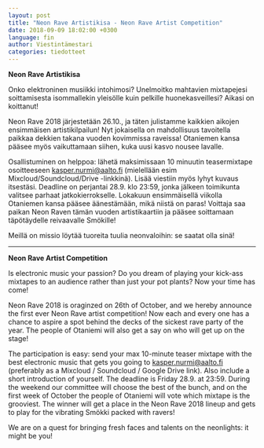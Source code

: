 ```yaml
---
layout: post
title: "Neon Rave Artistikisa - Neon Rave Artist Competition"
date: 2018-09-09 18:02:00 +0300
language: fin
author: Viestintämestari
categories: tiedotteet
---
```

**Neon Rave Artistikisa**

Onko elektroninen musiikki intohimosi? Unelmoitko mahtavien mixtapejesi soittamisesta isommallekin yleisölle kuin pelkille huonekasveillesi? Aikasi on koittanut!

Neon Rave 2018 järjestetään 26.10., ja täten julistamme kaikkien aikojen ensimmäisen artistikilpailun! Nyt jokaisella on mahdollisuus tavoitella paikkaa dekkien takana vuoden kovimmissa raveissa! Otaniemen kansa pääsee myös vaikuttamaan siihen, kuka uusi kasvo nousee lavalle.

Osallistuminen on helppoa: lähetä maksimissaan 10 minuutin teasermixtape osoitteeseen kasper.nurmi@aalto.fi (mielellään esim Mixcloud/Soundcloud/Drive -linkkinä). Lisää viestiin myös lyhyt kuvaus itsestäsi. Deadline on perjantai 28.9. klo 23:59, jonka jälkeen toimikunta valitsee parhaat jatkokierrokselle. Lokakuun ensimmäisellä viikolla Otaniemen kansa pääsee äänestämään, mikä niistä on paras! Voittaja saa paikan Neon Raven tämän vuoden artistikaartiin ja pääsee soittamaan täpötäydelle reivaavalle Smökille!

Meillä on missio löytää tuoreita tuulia neonvaloihin: se saatat olla sinä!

---

**Neon Rave Artist Competition**

Is electronic music your passion? Do you dream of playing your kick-ass mixtapes to an audience rather than just your pot plants? Now your time has come!

Neon Rave 2018 is oraginzed on 26th of October, and we hereby announce the first ever Neon Rave artist competition! Now each and every one has a chance to aspire a spot behind the decks of the sickest rave party of the year. The people of Otaniemi will also get a say on who will get up on the stage!

The participation is easy: send your max 10-minute teaser mixtape with the best electronic music that gets you going to kasper.nurmi@aalto.fi (preferably as a Mixcloud / Soundcloud / Google Drive link). Also include a short introduction of yourself. The deadline is Friday 28.9. at 23:59. During the weekend our committee will choose the best of the bunch, and on the first week of October the people of Otaniemi will vote which mixtape is the grooviest. The winner will get a place in the Neon Rave 2018 lineup and gets to play for the vibrating Smökki packed with ravers!

We are on a quest for bringing fresh faces and talents on the neonlights: it might be you!